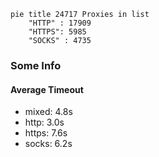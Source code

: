 
```mermaid
pie title 24717 Proxies in list
    "HTTP" : 17909
    "HTTPS": 5985
    "SOCKS" : 4735
```

### Some Info
#### Average Timeout

- mixed: 4.8s
- http: 3.0s
- https: 7.6s
- socks: 6.2s